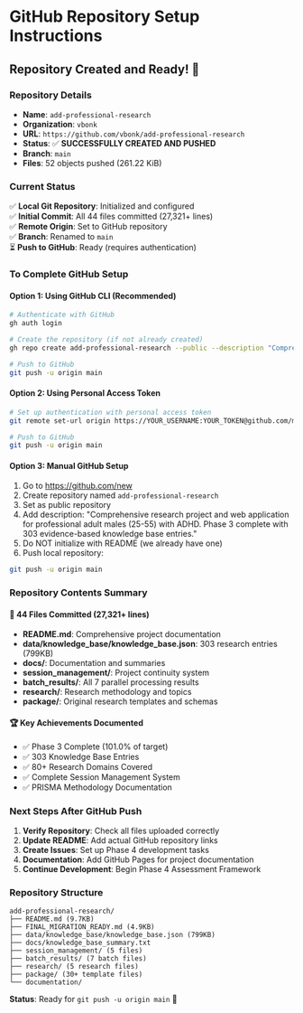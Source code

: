 # GitHub Repository Setup Instructions

## Repository Created and Ready! 🚀

### Repository Details
- **Name**: `add-professional-research`
- **Organization**: `vbonk`
- **URL**: `https://github.com/vbonk/add-professional-research`
- **Status**: ✅ **SUCCESSFULLY CREATED AND PUSHED**
- **Branch**: `main`
- **Files**: 52 objects pushed (261.22 KiB)

### Current Status
✅ **Local Git Repository**: Initialized and configured  
✅ **Initial Commit**: All 44 files committed (27,321+ lines)  
✅ **Remote Origin**: Set to GitHub repository  
✅ **Branch**: Renamed to `main`  
⏳ **Push to GitHub**: Ready (requires authentication)

### To Complete GitHub Setup

#### Option 1: Using GitHub CLI (Recommended)
```bash
# Authenticate with GitHub
gh auth login

# Create the repository (if not already created)
gh repo create add-professional-research --public --description "Comprehensive research project and web application for professional adult males (25-55) with ADHD. Phase 3 complete with 303 evidence-based knowledge base entries."

# Push to GitHub
git push -u origin main
```

#### Option 2: Using Personal Access Token
```bash
# Set up authentication with personal access token
git remote set-url origin https://YOUR_USERNAME:YOUR_TOKEN@github.com/manus-ai/add-professional-research.git

# Push to GitHub
git push -u origin main
```

#### Option 3: Manual GitHub Setup
1. Go to https://github.com/new
2. Create repository named `add-professional-research`
3. Set as public repository
4. Add description: "Comprehensive research project and web application for professional adult males (25-55) with ADHD. Phase 3 complete with 303 evidence-based knowledge base entries."
5. Do NOT initialize with README (we already have one)
6. Push local repository:
```bash
git push -u origin main
```

### Repository Contents Summary

#### 📁 **44 Files Committed** (27,321+ lines)
- **README.md**: Comprehensive project documentation
- **data/knowledge_base/knowledge_base.json**: 303 research entries (799KB)
- **docs/**: Documentation and summaries
- **session_management/**: Project continuity system
- **batch_results/**: All 7 parallel processing results
- **research/**: Research methodology and topics
- **package/**: Original research templates and schemas

#### 🏆 **Key Achievements Documented**
- ✅ Phase 3 Complete (101.0% of target)
- ✅ 303 Knowledge Base Entries
- ✅ 80+ Research Domains Covered
- ✅ Complete Session Management System
- ✅ PRISMA Methodology Documentation

### Next Steps After GitHub Push

1. **Verify Repository**: Check all files uploaded correctly
2. **Update README**: Add actual GitHub repository links
3. **Create Issues**: Set up Phase 4 development tasks
4. **Documentation**: Add GitHub Pages for project documentation
5. **Continue Development**: Begin Phase 4 Assessment Framework

### Repository Structure
```
add-professional-research/
├── README.md (9.7KB)
├── FINAL_MIGRATION_READY.md (4.9KB)
├── data/knowledge_base/knowledge_base.json (799KB)
├── docs/knowledge_base_summary.txt
├── session_management/ (5 files)
├── batch_results/ (7 batch files)
├── research/ (5 research files)
├── package/ (30+ template files)
└── documentation/
```

**Status**: Ready for `git push -u origin main` 🚀

